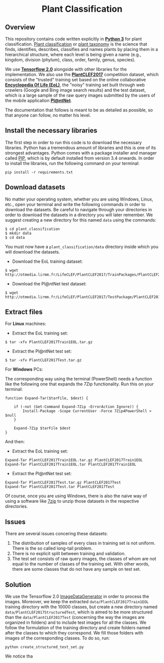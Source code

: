<h1 align="center">
 Plant Classification
</h2>
<p align="center">

## Overview
This repository contains code written explicitly in [**Python 3**](https://www.python.org/) for plant classification. [Plant classification](https://www.nrcs.usda.gov/wps/portal/nrcs/detail/plantmaterials/technical/toolsdata/plant/?cid=stelprdb1043051) or [plant taxonomy](https://en.wikipedia.org/wiki/Plant_taxonomy) is the science that finds, identifies, describes, classifies and names plants by placing them in a hierarchical structure, where each level is being given a name (e.g., kingdom, division (phylum), class, order, family, genus, species). 

We use [**Tensorflow 2.0**](https://www.tensorflow.org/) alongside with other libraries for the implementation. We also use the [**PlantCLEF2017**](https://www.imageclef.org/lifeclef/2017/plant) competition dataset, which consists of the "trusted" training set based on the online collaborative [**Encyclopedia Of Life (EoL)**](https://eol.org/), the "noisy" training set built through web crawlers (Google and Bing image search results) and the test dataset, which is a large sample of the raw query images submitted by the users of the mobile application [**Pl@ntNet**](https://play.google.com/store/apps/details?id=org.plantnet).

The documentation that follows is meant to be as detailed as possible, so that anyone can follow, no matter his level.

## Install the necessary libraries
The first step in order to run this code is to download the necessary libraries. Python has a tremendous amount of libraries and this is one of its strongest advantages. Python comes with a package installer and manager called [PIP](https://pypi.org/project/pip/), which is by default installed from version 3.4 onwards. In order to install the libraries, run the following command on your terminal:
```
pip install -r requirements.txt
```

## Download datasets
No matter your operating system, whether you are using Windows, Linux, etc., open your terminal and write the following commands in order to download the datasets. Be careful to navigate through your directories in order to download the datasets in a directory you will later remember. We suggest creating a new directory for this named `data` using the commands:
```
$ cd plant_classification
$ mkdir data
$ cd data
```
You must now have a `plant_classification/data` directory inside which you will download the datasets.
- Download the EoL training dataset:
```
$ wget http://otmedia.lirmm.fr/LifeCLEF/PlantCLEF2017/TrainPackages/PlantCLEF2017Train1EOL.tar.gz
```
- Download the Pl@ntNet test dataset:
```
$ wget http://otmedia.lirmm.fr/LifeCLEF/PlantCLEF2017/TestPackage/PlantCLEF2017Test.tar.gz
```

## Extract files
For **Linux** machines:
- Extract the EoL training set:
```
$ tar -xfv PlantCLEF2017Train1EOL.tar.gz
```
- Extract the Pl@ntNet test set:
```
$ tar -xfv PlantCLEF2017Test.tar.gz
```
For **Windows** PCs:

The corresponding way using the terminal (PowerShell) needs a function like the following one that expands the 7Zip functionality. Run this on your terminal: 
```
function Expand-Tar($tarFile, $dest) {

    if (-not (Get-Command Expand-7Zip -ErrorAction Ignore)) {
        Install-Package -Scope CurrentUser -Force 7Zip4PowerShell > $null
    }

    Expand-7Zip $tarFile $dest
}
```
And then:
- Extract the EoL training set:
```
Expand-Tar PlantCLEF2017Train1EOL.tar.gz PlantCLEF2017Train1EOL
Expand-Tar PlantCLEF2017Train1EOL.tar PlantCLEF2017Train1EOL
```
- Extract the Pl@ntNet test set:
```
Expand-Tar PlantCLEF2017Test.tar.gz PlantCLEF2017Test
Expand-Tar PlantCLEF2017Test.tar PlantCLEF2017Test
```
Of course, once you are using Windows, there is also the naive way of using a software like [7zip](https://www.7-zip.org
) to unzip those datasets in the respective directories.

## Issues
There are several issues concering these datasets:
1. The distribution of samples of every class in training set is not uniform. There is the so called long-tail problem.
2. There is no explicit split between training and validation.
3. The test set consists of raw query images, the classes of whom are not equal to the number of classes of the training set. With other words, there are some classes that do not have any sample on test set.

## Solution
We use the Tensorflow 2.0 [ImageDataGenerator](https://www.tensorflow.org/api_docs/python/tf/keras/preprocessing/image/ImageDataGenerator) in order to process the images. Moreover, we keep the extracted `data/PlantCLEF2017Train1EOL` training directory with the 10000 classes, but create a new directory named `data/PlantCLEF2017StructuredTest`, which is aimed to be more structured than the `data/PlantCLEF2017Test` (concerning the way the images are organized in folders) and to include test images for all the classes. We follow the formulation of the training directory and create folders named after the classes to which they correspond. We fill those folders with images of the corresponding classes. To do so, run:
```
python create_structured_test_set.py
``` 

We notice tha